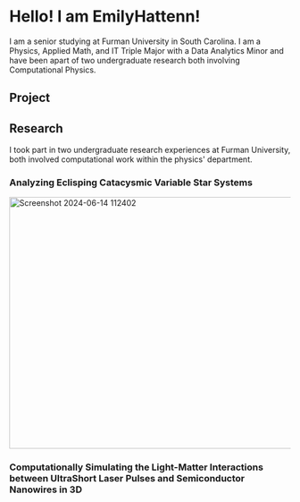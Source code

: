 # Hello! I am EmilyHattenn!
I am a senior studying at Furman University in South Carolina. 
I am a Physics, Applied Math, and IT Triple Major with a Data Analytics Minor and have been apart of two undergraduate research both involving Computational Physics.

## Project

## Research 
I took part in two undergraduate research experiences at Furman University, both involved computational work within the physics' department.

### Analyzing Eclisping Catacysmic Variable Star Systems 
<img width="800" height="450" alt="Screenshot 2024-06-14 112402" src="https://github.com/user-attachments/assets/b52e181c-e5f7-432c-97d9-4dc77bf0a673" />


### Computationally Simulating the Light-Matter Interactions between UltraShort Laser Pulses and Semiconductor Nanowires in 3D
